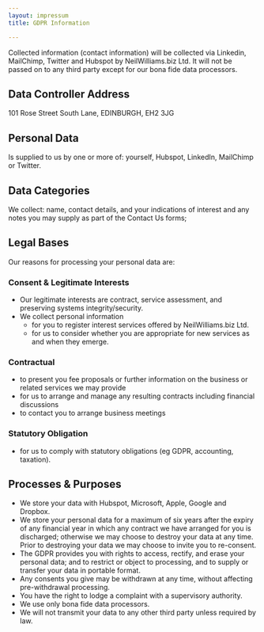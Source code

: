```yaml
---
layout: impressum
title: GDPR Information

---
```

Collected information (contact information) will be collected via Linkedin, MailChimp, Twitter and Hubspot by NeilWilliams.biz Ltd. It will not be passed on to any third party except for our bona fide data processors.

## Data Controller Address

101 Rose Street South Lane, EDINBURGH, EH2 3JG

## Personal Data

Is supplied to us by one or more of: yourself, Hubspot, LinkedIn, MailChimp or Twitter.

## Data Categories

We collect: name, contact details, and your indications of interest and any notes you may supply as part of the Contact Us forms;

## Legal Bases

Our reasons for processing your personal data are:

### Consent & Legitimate Interests

* Our legitimate interests are contract, service assessment, and preserving systems integrity/security.
* We collect personal information
  * for you to register interest services offered by NeilWilliams.biz Ltd.
  * for us to consider whether you are appropriate for new services as and when they emerge.

### Contractual

* to present you fee proposals or further information on the business or related services we may provide
* for us to arrange and manage any resulting contracts including financial discussions
* to contact you to arrange business meetings

### Statutory Obligation

* for us to comply with statutory obligations (eg GDPR, accounting, taxation).

## Processes & Purposes

* We store your data with Hubspot, Microsoft, Apple, Google and Dropbox.
* We store your personal data for a maximum of six years after the expiry of any financial year in which any contract we have arranged for you is discharged; otherwise we may choose to destroy your data at any time. Prior to destroying your data we may choose to invite you to re-consent.
* The GDPR provides you with rights to access, rectify, and erase your personal data; and to restrict or object to processing, and to supply or transfer your data in portable format.
* Any consents you give may be withdrawn at any time, without affecting pre-withdrawal processing.
* You have the right to lodge a complaint with a supervisory authority.
* We use only bona fide data processors.
* We will not transmit your data to any other third party unless required by law.